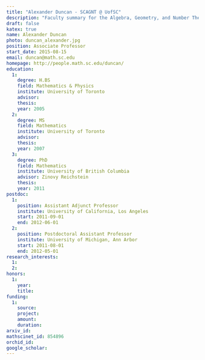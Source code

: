 ```yaml
---
title: "Alexander Duncan - SCAGNT @ UofSC"
description: "Faculty summary for the Algebra, Geometry, and Number Theory research group at the University of South Carolina"
draft: false
katex: true
name: Alexander Duncan
photo: duncan_alexander.jpg
position: Associate Professor
start_date: 2015-08-15
email: duncan@math.sc.edu
homepage: http://people.math.sc.edu/duncan/
education: 
  1:
    degree: H.BS
    field: Mathematics & Physics
    institute: University of Toronto
    advisor:
    thesis: 
    year: 2005
  2:
    degree: MS
    field: Mathematics 
    institute: University of Toronto
    advisor:
    thesis: 
    year: 2007
  3:
    degree: PhD
    field: Mathematics 
    institute: University of British Columbia
    advisor: Zinovy Reichstein
    thesis: 
    year: 2011
postdoc:
  1:
    position: Assistant Adjunct Professor
    institute: University of California, Los Angeles
    start: 2011-09-01
    end: 2012-06-01
  2:
    position: Postdoctoral Assistant Professor
    institute: University of Michigan, Ann Arbor
    start: 2011-08-01
    end: 2012-05-01
research_interests: 
  1: 
  2: 
honors: 
  1:
    year:
    title: 
funding:
  1:
    source:
    project: 
    amount:
    duration:
arxiv_id: 
mathscinet_id: 854896
orchid_id: 
google_scholar: 
---
```

